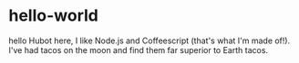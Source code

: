 # hello-world
hello
Hubot here, I like Node.js and Coffeescript (that's what I'm made of!).
I've had tacos on the moon and find them far superior to Earth tacos.
